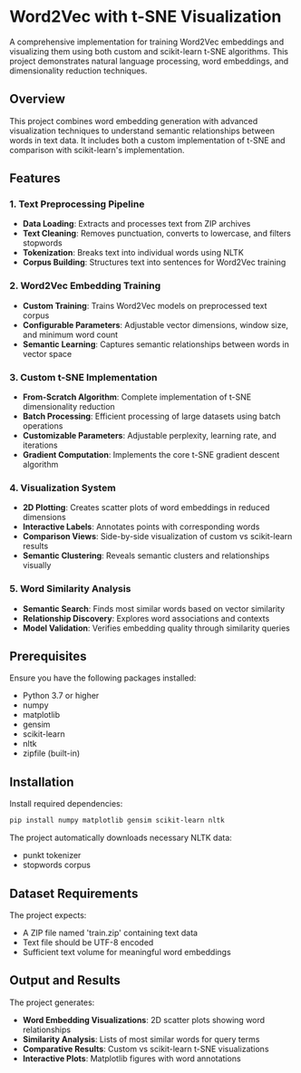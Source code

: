 # Word2Vec with t-SNE Visualization

A comprehensive implementation for training Word2Vec embeddings and visualizing them using both custom and scikit-learn t-SNE algorithms. This project demonstrates natural language processing, word embeddings, and dimensionality reduction techniques.

## Overview

This project combines word embedding generation with advanced visualization techniques to understand semantic relationships between words in text data. It includes both a custom implementation of t-SNE and comparison with scikit-learn's implementation.

## Features

### 1. Text Preprocessing Pipeline
- **Data Loading**: Extracts and processes text from ZIP archives
- **Text Cleaning**: Removes punctuation, converts to lowercase, and filters stopwords
- **Tokenization**: Breaks text into individual words using NLTK
- **Corpus Building**: Structures text into sentences for Word2Vec training

### 2. Word2Vec Embedding Training
- **Custom Training**: Trains Word2Vec models on preprocessed text corpus
- **Configurable Parameters**: Adjustable vector dimensions, window size, and minimum word count
- **Semantic Learning**: Captures semantic relationships between words in vector space

### 3. Custom t-SNE Implementation
- **From-Scratch Algorithm**: Complete implementation of t-SNE dimensionality reduction
- **Batch Processing**: Efficient processing of large datasets using batch operations
- **Customizable Parameters**: Adjustable perplexity, learning rate, and iterations
- **Gradient Computation**: Implements the core t-SNE gradient descent algorithm

### 4. Visualization System
- **2D Plotting**: Creates scatter plots of word embeddings in reduced dimensions
- **Interactive Labels**: Annotates points with corresponding words
- **Comparison Views**: Side-by-side visualization of custom vs scikit-learn results
- **Semantic Clustering**: Reveals semantic clusters and relationships visually

### 5. Word Similarity Analysis
- **Semantic Search**: Finds most similar words based on vector similarity
- **Relationship Discovery**: Explores word associations and contexts
- **Model Validation**: Verifies embedding quality through similarity queries

## Prerequisites

Ensure you have the following packages installed:

- Python 3.7 or higher
- numpy
- matplotlib
- gensim
- scikit-learn
- nltk
- zipfile (built-in)

## Installation

Install required dependencies:

```bash
pip install numpy matplotlib gensim scikit-learn nltk
```

The project automatically downloads necessary NLTK data:
- punkt tokenizer
- stopwords corpus

## Dataset Requirements

The project expects:
- A ZIP file named 'train.zip' containing text data
- Text file should be UTF-8 encoded
- Sufficient text volume for meaningful word embeddings

## Output and Results

The project generates:
- **Word Embedding Visualizations**: 2D scatter plots showing word relationships
- **Similarity Analysis**: Lists of most similar words for query terms
- **Comparative Results**: Custom vs scikit-learn t-SNE visualizations
- **Interactive Plots**: Matplotlib figures with word annotations

